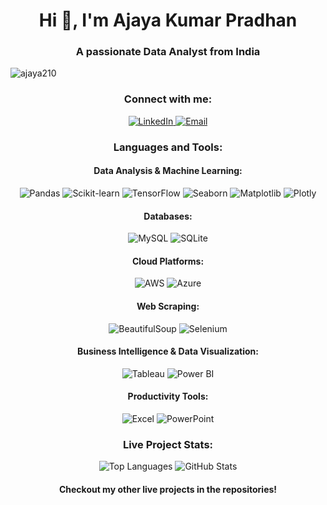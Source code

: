 <h1 align="center">Hi 👋, I'm Ajaya Kumar Pradhan</h1>
<h3 align="center">A passionate Data Analyst from India</h3>

<p align="left"> 
  <img src="https://komarev.com/ghpvc/?username=ajaya210&label=Profile%20views&color=0e75b6&style=flat" alt="ajaya210" />
</p>

<h3 align="center">Connect with me:</h3>
<p align="center">
  <a href="https://linkedin.com/in/ajaya-kumar-pradhan-1945341b0" target="_blank">
    <img src="https://img.shields.io/badge/LinkedIn-0077B5?style=flat&logo=linkedin&logoColor=white" alt="LinkedIn" />
  </a>
  <a href="mailto:ajayapradhan210@gmail.com" target="_blank">
    <img src="https://img.shields.io/badge/Email-D14836?style=flat&logo=gmail&logoColor=white" alt="Email" />
  </a>
</p>

<h3 align="center">Languages and Tools:</h3>

<!-- Data Analysis & Machine Learning -->
<h4 align="center">Data Analysis & Machine Learning:</h4>
<p align="center">
  <img src="https://img.shields.io/badge/Pandas-150458?style=flat&logo=pandas&logoColor=white" alt="Pandas" />
  <img src="https://img.shields.io/badge/Scikit_learn-F7931E?style=flat&logo=scikit-learn&logoColor=white" alt="Scikit-learn" />
  <img src="https://img.shields.io/badge/TensorFlow-FF6F00?style=flat&logo=tensorflow&logoColor=white" alt="TensorFlow" />
  <img src="https://img.shields.io/badge/Seaborn-0094D5?style=flat&logo=python&logoColor=white" alt="Seaborn" />
  <img src="https://img.shields.io/badge/Matplotlib-003B57?style=flat&logo=python&logoColor=white" alt="Matplotlib" />
  <img src="https://img.shields.io/badge/Plotly-3B4C98?style=flat&logo=plotly&logoColor=white" alt="Plotly" />
</p>

<!-- Databases -->
<h4 align="center">Databases:</h4>
<p align="center">
  <img src="https://img.shields.io/badge/MySQL-4479A1?style=flat&logo=mysql&logoColor=white" alt="MySQL" />
  <img src="https://img.shields.io/badge/SQLite-003B57?style=flat&logo=sqlite&logoColor=white" alt="SQLite" />
</p>

<!-- Cloud Platforms -->
<h4 align="center">Cloud Platforms:</h4>
<p align="center">
  <img src="https://img.shields.io/badge/AWS-232F3E?style=flat&logo=amazonaws&logoColor=white" alt="AWS" />
  <img src="https://img.shields.io/badge/Azure-0089D6?style=flat&logo=microsoftazure&logoColor=white" alt="Azure" />
</p>

<!-- Web Scraping -->
<h4 align="center">Web Scraping:</h4>
<p align="center">
  <img src="https://img.shields.io/badge/BeautifulSoup-9B62A0?style=flat&logo=python&logoColor=white" alt="BeautifulSoup" />
  <img src="https://img.shields.io/badge/Selenium-43B02A?style=flat&logo=selenium&logoColor=white" alt="Selenium" />
</p>

<!-- Business Intelligence & Data Visualization -->
<h4 align="center">Business Intelligence & Data Visualization:</h4>
<p align="center">
  <img src="https://img.shields.io/badge/Tableau-E97627?style=flat&logo=tableau&logoColor=white" alt="Tableau" />
  <img src="https://img.shields.io/badge/Power_BI-F2C811?style=flat&logo=power-bi&logoColor=black" alt="Power BI" />
</p>

<!-- Productivity Tools -->
<h4 align="center">Productivity Tools:</h4>
<p align="center">
  <img src="https://img.shields.io/badge/Excel-217346?style=flat&logo=microsoft-excel&logoColor=white" alt="Excel" />
  <img src="https://img.shields.io/badge/PowerPoint-B7472A?style=flat&logo=microsoft-powerpoint&logoColor=white" alt="PowerPoint" />
</p>

<h3 align="center">Live Project Stats:</h3>
<p align="center">
  <img src="https://github-readme-stats.vercel.app/api/top-langs/?username=ajaya210&layout=compact&theme=dark" alt="Top Languages" />
  <img src="https://github-readme-stats.vercel.app/api?username=ajaya210&show_icons=true&theme=dark" alt="GitHub Stats" />
</p>

<h4 align="center">Checkout my other live projects in the repositories!</h4>
